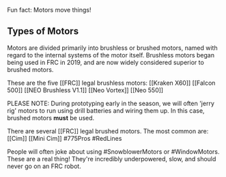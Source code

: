 Fun fact: Motors move things!
## Types of Motors

Motors are divided primarily into brushless or brushed motors, named with regard to the internal systems of the motor itself. Brushless motors began being used in FRC in 2019, and are now widely considered superior to brushed motors.

These are the five [[FRC]] legal brushless motors:
[[Kraken X60]]
[[Falcon 500]]
[[NEO Brushless V1.1]]
[[Neo Vortex]]
[[Neo 550]]

PLEASE NOTE: During prototyping early in the season, we will often 'jerry rig' motors to run using drill batteries and wiring them up. In this case, brushed motors **must** be used.

There are several [[FRC]] legal brushed motors. The most common are:
[[Cim]] [[Mini Cim]] #775Pros #RedLines

People will often joke about using #SnowblowerMotors or #WindowMotors. These are a real thing! They're incredibly underpowered, slow, and should never go on an FRC robot.